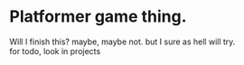 # Platformer game thing.
Will I finish this? maybe, maybe not. but I sure as hell will try.  
for todo, look in projects